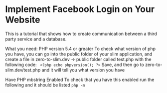 # Implement Facebook Login on Your Website
This is a tutorial that shows how to create communication between a third party service and a database.

What you need:
  PHP version 5.4 or greater
      To check what version of php you have, you can go into the public folder of your slim application, and create a file         in zero-to-slim.dev -> public folder called test.php with the following code:
     ``` 
      <?php
        echo phpversion();
      ?>
     ``` 
      Save, and then go to zero-to-slim.dev/test.php and it will tell you what version you have
    
  Have PHP mbstring Enabled
      To check that you have this enabled run the following and it should be listed
      ```
      php -m
      ```
    
    
      
